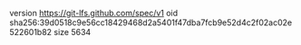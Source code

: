 version https://git-lfs.github.com/spec/v1
oid sha256:39d0518c9e56cc18429468d2a5401f47dba7fcb9e52d4c2f02ac02e522601b82
size 5634
